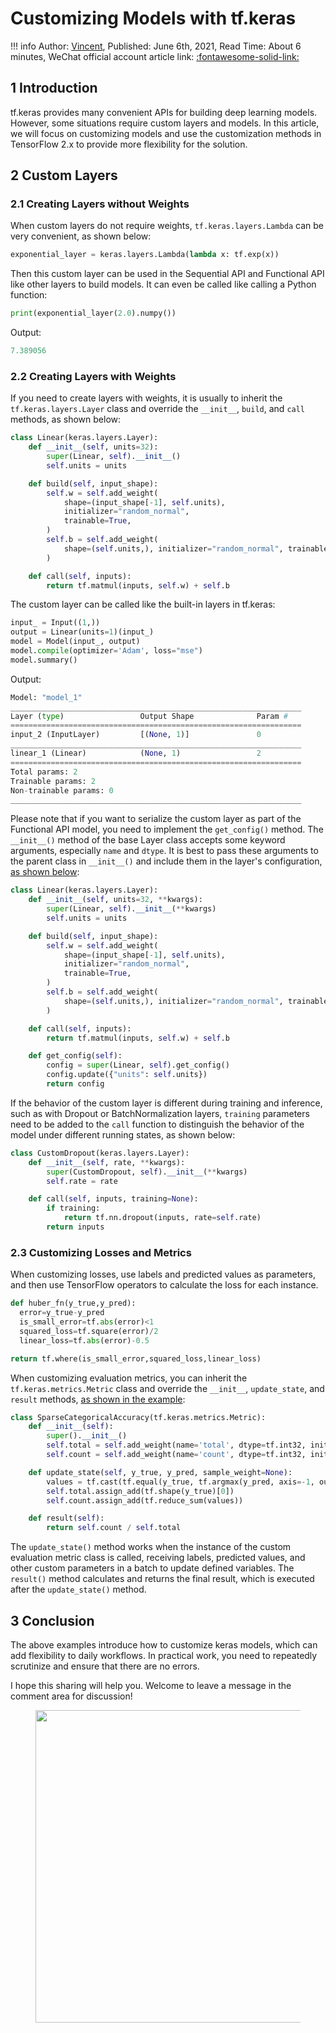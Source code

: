 # Customizing Models with tf.keras

!!! info
    Author: [Vincent](https://github.com/Realvincentyuan), Published: June 6th, 2021, Read Time: About 6 minutes, WeChat official account article link: [:fontawesome-solid-link:](https://mp.weixin.qq.com/s/z2uBxwe8UNDXWMDNS_k-Gg)

## 1 Introduction

tf.keras provides many convenient APIs for building deep learning models. However, some situations require custom layers and models. In this article, we will focus on customizing models and use the customization methods in TensorFlow 2.x to provide more flexibility for the solution.

## 2 Custom Layers

### 2.1 Creating Layers without Weights

When custom layers do not require weights, `tf.keras.layers.Lambda` can be very convenient, as shown below:

```python
exponential_layer = keras.layers.Lambda(lambda x: tf.exp(x))
```

Then this custom layer can be used in the Sequential API and Functional API like other layers to build models. It can even be called like calling a Python function:

```python
print(exponential_layer(2.0).numpy())
```

Output:

```python
7.389056
```

### 2.2 Creating Layers with Weights

If you need to create layers with weights, it is usually to inherit the `tf.keras.layers.Layer` class and override the `__init__`, `build`, and `call` methods, as shown below:

```python
class Linear(keras.layers.Layer):
    def __init__(self, units=32):
        super(Linear, self).__init__()
        self.units = units

    def build(self, input_shape):
        self.w = self.add_weight(
            shape=(input_shape[-1], self.units),
            initializer="random_normal",
            trainable=True,
        )
        self.b = self.add_weight(
            shape=(self.units,), initializer="random_normal", trainable=True
        )

    def call(self, inputs):
        return tf.matmul(inputs, self.w) + self.b
```

The custom layer can be called like the built-in layers in tf.keras:

```python
input_ = Input((1,))
output = Linear(units=1)(input_)
model = Model(input_, output)
model.compile(optimizer='Adam', loss="mse")
model.summary()
```

Output:

```python
Model: "model_1"
_________________________________________________________________
Layer (type)                 Output Shape              Param #   
=================================================================
input_2 (InputLayer)         [(None, 1)]               0         
_________________________________________________________________
linear_1 (Linear)            (None, 1)                 2         
=================================================================
Total params: 2
Trainable params: 2
Non-trainable params: 0
_________________________________________________________________
```

Please note that if you want to serialize the custom layer as part of the Functional API model, you need to implement the `get_config()` method. The `__init__()` method of the base Layer class accepts some keyword arguments, especially `name` and `dtype`. It is best to pass these arguments to the parent class in `__init__()` and include them in the layer's configuration, [as shown below]('https://www.tensorflow.org/guide/keras/custom_layers_and_models#%E5%8F%AF%E9%80%89%E6%8B%A9%E5%9C%A8%E5%B1%82%E4%B8%8A%E5%90%AF%E7%94%A8%E5%BA%8F%E5%88%97%E5%8C%96'):

```python
class Linear(keras.layers.Layer):
    def __init__(self, units=32, **kwargs):
        super(Linear, self).__init__(**kwargs)
        self.units = units

    def build(self, input_shape):
        self.w = self.add_weight(
            shape=(input_shape[-1], self.units),
            initializer="random_normal",
            trainable=True,
        )
        self.b = self.add_weight(
            shape=(self.units,), initializer="random_normal", trainable=True
        )

    def call(self, inputs):
        return tf.matmul(inputs, self.w) + self.b

    def get_config(self):
        config = super(Linear, self).get_config()
        config.update({"units": self.units})
        return config

```

If the behavior of the custom layer is different during training and inference, such as with Dropout or BatchNormalization layers, `training` parameters need to be added to the `call` function to distinguish the behavior of the model under different running states, as shown below:

```python
class CustomDropout(keras.layers.Layer):
    def __init__(self, rate, **kwargs):
        super(CustomDropout, self).__init__(**kwargs)
        self.rate = rate

    def call(self, inputs, training=None):
        if training:
            return tf.nn.dropout(inputs, rate=self.rate)
        return inputs
```

### 2.3 Customizing Losses and Metrics

When customizing losses, use labels and predicted values as parameters, and then use TensorFlow operators to calculate the loss for each instance.

```python
def huber_fn(y_true,y_pred):
  error=y_true-y_pred
  is_small_error=tf.abs(error)<1
  squared_loss=tf.square(error)/2
  linear_loss=tf.abs(error)-0.5

return tf.where(is_small_error,squared_loss,linear_loss)
```

When customizing evaluation metrics, you can inherit the `tf.keras.metrics.Metric` class and override the `__init__`, `update_state`, and `result` methods, [as shown in the example](https://tf.wiki/zh_hans/basic/models.html#id26):

```python
class SparseCategoricalAccuracy(tf.keras.metrics.Metric):
    def __init__(self):
        super().__init__()
        self.total = self.add_weight(name='total', dtype=tf.int32, initializer=tf.zeros_initializer())
        self.count = self.add_weight(name='count', dtype=tf.int32, initializer=tf.zeros_initializer())

    def update_state(self, y_true, y_pred, sample_weight=None):
        values = tf.cast(tf.equal(y_true, tf.argmax(y_pred, axis=-1, output_type=tf.int32)), tf.int32)
        self.total.assign_add(tf.shape(y_true)[0])
        self.count.assign_add(tf.reduce_sum(values))

    def result(self):
        return self.count / self.total
```

The `update_state()` method works when the instance of the custom evaluation metric class is called, receiving labels, predicted values, and other custom parameters in a batch to update defined variables. The `result()` method calculates and returns the final result, which is executed after the `update_state()` method.

## 3 Conclusion

The above examples introduce how to customize keras models, which can add flexibility to daily workflows. In practical work, you need to repeatedly scrutinize and ensure that there are no errors.

I hope this sharing will help you. Welcome to leave a message in the comment area for discussion!

<figure>
  <img src="https://cdn.jsdelivr.net/gh/BulletTech2021/Pics/2021-6-14/1623639526512-1080P%20(Full%20HD)%20-%20Tail%20Pic.png" width="500" />
</figure>